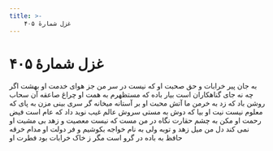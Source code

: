 ```yaml
---
title: >-
    غزل شمارهٔ ۴۰۵
---
```

# غزل شمارهٔ ۴۰۵

به جان پیر خرابات و حق صحبت او
که نیست در سر من جز هوای خدمت او
بهشت اگر چه نه جای گناهکاران است
بیار باده که مستظهرم به همت او
چراغ صاعقه آن سحاب روشن باد
که زد به خرمن ما آتش محبت او
بر آستانه میخانه گر سری بینی
مزن به پای که معلوم نیست نیت او
بیا که دوش به مستی سروش عالم غیب
نوید داد که عام است فیض رحمت او
مکن به چشم حقارت نگاه در من مست
که نیست معصیت و زهد بی مشیت او
نمی کند دل من میل زهد و توبه ولی
به نام خواجه بکوشیم و فر دولت او
مدام خرقه حافظ به باده در گرو است
مگر ز خاک خرابات بود فطرت او
